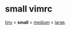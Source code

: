 # small vimrc

[tiny][tiny] < __small__ < [medium][medium] < [large][large].

[tiny]: <https://github.com/hardselius/tiny-vimrc> "tiny"
[medium]: <https://github.com/hardselius/medium-vimrc> "medium"
[large]: <https://github.com/hardselius/large-vimrc> "large"

